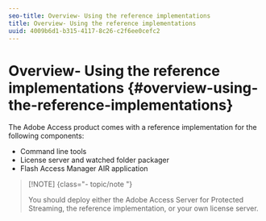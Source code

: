 ```yaml
---
seo-title: Overview- Using the reference implementations
title: Overview- Using the reference implementations
uuid: 4009b6d1-b315-4117-8c26-c2f6ee0cefc2
---
```


# Overview- Using the reference implementations {#overview-using-the-reference-implementations}

The Adobe Access product comes with a reference implementation for the following components:

* Command line tools 
* License server and watched folder packager 
* Flash Access Manager AIR application

>[!NOTE] {class="- topic/note "}
>
>You should deploy either the Adobe Access Server for Protected Streaming, the reference implementation, or your own license server.

